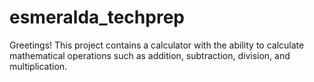 # esmeralda_techprep
Greetings! This project contains a calculator with the ability to calculate mathematical operations such as addition, subtraction, division, and multiplication. 
